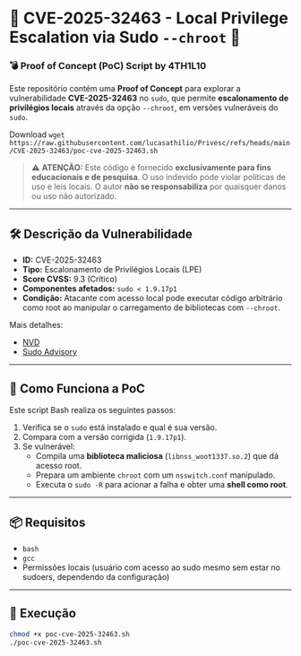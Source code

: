# 🚨 CVE-2025-32463 - Local Privilege Escalation via Sudo `--chroot` 🚨

### 💣 Proof of Concept (PoC) Script by 4TH1L10

Este repositório contém uma **Proof of Concept** para explorar a vulnerabilidade **CVE-2025-32463** no `sudo`, que permite **escalonamento de privilégios locais** através da opção `--chroot`, em versões vulneráveis do `sudo`.



Download 
`wget https://raw.githubusercontent.com/lucasathilio/Privesc/refs/heads/main/CVE-2025-32463/poc-cve-2025-32463.sh`



> ⚠️ **ATENÇÃO:** Este código é fornecido **exclusivamente para fins educacionais e de pesquisa**. O uso indevido pode violar políticas de uso e leis locais. O autor **não se responsabiliza** por quaisquer danos ou uso não autorizado.

---

## 🛠️ Descrição da Vulnerabilidade

- **ID:** CVE-2025-32463  
- **Tipo:** Escalonamento de Privilégios Locais (LPE)  
- **Score CVSS:** 9.3 (Crítico)  
- **Componentes afetados:** `sudo < 1.9.17p1`  
- **Condição:** Atacante com acesso local pode executar código arbitrário como root ao manipular o carregamento de bibliotecas com `--chroot`.

Mais detalhes:
- [NVD](https://nvd.nist.gov/vuln/detail/CVE-2025-32463)
- [Sudo Advisory](https://www.sudo.ws/security/advisories/chroot_bug/)

---

## 🧪 Como Funciona a PoC

Este script Bash realiza os seguintes passos:

1. Verifica se o `sudo` está instalado e qual é sua versão.
2. Compara com a versão corrigida (`1.9.17p1`).
3. Se vulnerável:
   - Compila uma **biblioteca maliciosa** (`libnss_woot1337.so.2`) que dá acesso root.
   - Prepara um ambiente `chroot` com um `nsswitch.conf` manipulado.
   - Executa o `sudo -R` para acionar a falha e obter uma **shell como root**.

---

## 📦 Requisitos

- `bash`
- `gcc`
- Permissões locais (usuário com acesso ao sudo mesmo sem estar no sudoers, dependendo da configuração)

---

## 🚀 Execução

```bash
chmod +x poc-cve-2025-32463.sh
./poc-cve-2025-32463.sh
